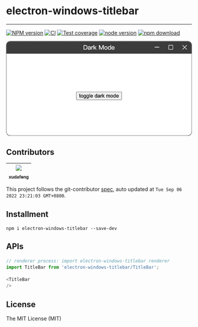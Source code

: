 # electron-windows-titlebar

---

[![NPM version][npm-image]][npm-url]
[![CI][CI-image]][CI-url]
[![Test coverage][codecov-image]][codecov-url]
[![node version][node-image]][node-url]
[![npm download][download-image]][download-url]

[npm-image]: https://img.shields.io/npm/v/electron-windows-titlebar.svg
[npm-url]: https://npmjs.org/package/electron-windows-titlebar
[CI-image]: https://github.com/electron-modules/electron-windows-titlebar/actions/workflows/ci.yml/badge.svg
[CI-url]: https://github.com/electron-modules/electron-windows-titlebar/actions/workflows/ci.yml
[codecov-image]: https://img.shields.io/codecov/c/github/electron-modules/electron-windows-titlebar.svg?logo=codecov
[codecov-url]: https://codecov.io/gh/electron-modules/electron-windows-titlebar
[node-image]: https://img.shields.io/badge/node.js-%3E=_8-green.svg
[node-url]: http://nodejs.org/download/
[download-image]: https://img.shields.io/npm/dm/electron-windows-titlebar.svg
[download-url]: https://npmjs.org/package/electron-windows-titlebar

![](./demo.gif)

<!-- GITCONTRIBUTOR_START -->

## Contributors

|[<img src="https://avatars.githubusercontent.com/u/1011681?v=4" width="100px;"/><br/><sub><b>xudafeng</b></sub>](https://github.com/xudafeng)<br/>|
| :---: |


This project follows the git-contributor [spec](https://github.com/xudafeng/git-contributor), auto updated at `Tue Sep 06 2022 23:21:03 GMT+0800`.

<!-- GITCONTRIBUTOR_END -->

## Installment

```shell
npm i electron-windows-titlebar --save-dev
```

## APIs

```javascript
// renderer process: import electron-windows-titlebar renderer
import TitleBar from 'electron-windows-titlebar/TitleBar';

<TitleBar
/>
```

## License

The MIT License (MIT)
